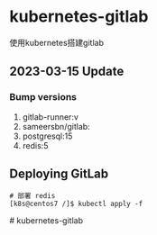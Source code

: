 # kubernetes-gitlab
使用kubernetes搭建gitlab

## 2023-03-15 Update

### Bump versions
  1. gitlab-runner:v
  2. sameersbn/gitlab:
  3. postgresql:15
  4. redis:5

##  Deploying GitLab 
```
# 部署 redis
[k8s@centos7 /]$ kubectl apply -f

```
#   k u b e r n e t e s - g i t l a b  
 